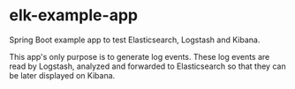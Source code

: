 # elk-example-app
Spring Boot example app to test Elasticsearch, Logstash and Kibana.

This app's only purpose is to generate log events.
These log events are read by Logstash, analyzed and forwarded to Elasticsearch so that they can be later displayed on Kibana.
